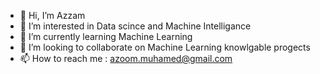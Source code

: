 - 👋 Hi, I’m  Azzam
- 👀 I’m interested in Data scince and Machine Intelligance
- 🌱 I’m currently learning Machine Learning
- 💞️ I’m looking to collaborate on Machine Learning knowlgable progects
- 📫 How to reach me : azoom.muhamed@gmail.com


<!---
3zzamm/3zzamm is a ✨ special ✨ repository because its `README.md` (this file) appears on your GitHub profile.
You can click the Preview link to take a look at your changes.
--->
